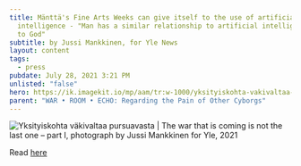 ```yaml
---
title: Mänttä's Fine Arts Weeks can give itself to the use of artificial
  intelligence - "Man has a similar relationship to artificial intelligence as
  to God"
subtitle: by Jussi Mankkinen, for Yle News
layout: content
tags:
  - press
pubdate: July 28, 2021 3:21 PM
unlisted: "false"
hero: https://ik.imagekit.io/mp/aam/tr:w-1000/yksityiskohta-vakivaltaa-pursuavasta-the-war-that-is-coming-is-not-the-last-one-part-i-press-image-photograph-by-jussi-mankkinen-for-yle_2021.png
parent: "WAR • ROOM • ECHO: Regarding the Pain of Other Cyborgs"
---
```

![](https://ik.imagekit.io/mp/aam/tr:w-1000/yksityiskohta-vakivaltaa-pursuavasta-the-war-that-is-coming-is-not-the-last-one-part-i-press-image-photograph-by-jussi-mankkinen-for-yle_2021.png "Yksityiskohta väkivaltaa pursuavasta | The war that is coming is not the last one – part I, photograph by Jussi Mankkinen for Yle, 2021")

Read [here](https://yle.fi/uutiset/3-12027129)
